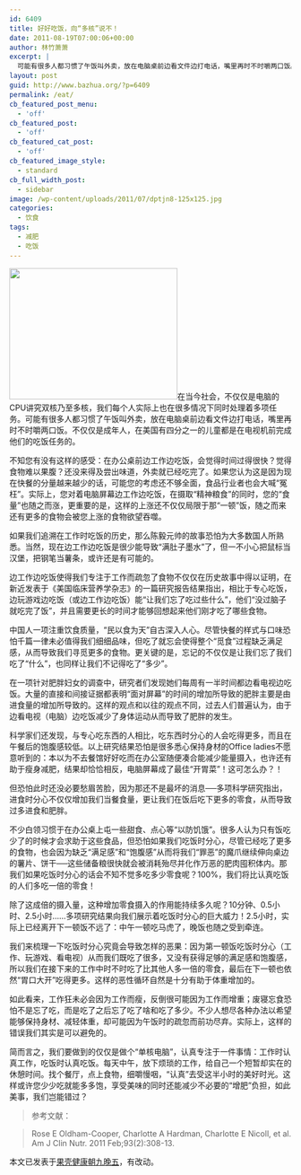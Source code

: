 ```yaml
---
id: 6409
title: 好好吃饭，向“多核”说不！
date: 2011-08-19T07:00:06+00:00
author: 林竹萧萧
excerpt: |
  可能有很多人都习惯了午饭叫外卖，放在电脑桌前边看文件边打电话，嘴里再时不时嚼两口饭。不知您有没有这样的感受：在办公桌前边工作边吃饭，会觉得时间过得很快？觉得食物难以果腹？还没来得及尝出味道，外卖就已经吃完了……
layout: post
guid: http://www.bazhua.org/?p=6409
permalink: /eat/
cb_featured_post_menu:
  - 'off'
cb_featured_post:
  - 'off'
cb_featured_cat_post:
  - 'off'
cb_featured_image_style:
  - standard
cb_full_width_post:
  - sidebar
image: /wp-content/uploads/2011/07/dptjn8-125x125.jpg
categories:
  - 饮食
tags:
  - 减肥
  - 吃饭
---
```

[<img class="alignleft size-medium wp-image-6412" title="dptjn8" src="/wp-content/uploads/2011/07/dptjn8-300x234.jpg" alt="" width="300" height="234" srcset="/wp-content/uploads/2011/07/dptjn8-300x234.jpg 300w, /wp-content/uploads/2011/07/dptjn8-150x117.jpg 150w, /wp-content/uploads/2011/07/dptjn8.jpg 519w" sizes="(max-width: 300px) 100vw, 300px" />](/wp-content/uploads/2011/07/dptjn8.jpg)在当今社会，不仅仅是电脑的CPU讲究双核乃至多核，我们每个人实际上也在很多情况下同时处理着多项任务。可能有很多人都习惯了午饭叫外卖，放在电脑桌前边看文件边打电话，嘴里再时不时嚼两口饭。不仅仅是成年人，在美国有四分之一的儿童都是在电视机前完成他们的吃饭任务的。

不知您有没有这样的感受：在办公桌前边工作边吃饭，会觉得时间过得很快？觉得食物难以果腹？还没来得及尝出味道，外卖就已经吃完了。如果您认为这是因为现在快餐的分量越来越少的话，可能您的考虑还不够全面，食品行业者也会大喊“冤枉”。实际上，您对着电脑屏幕边工作边吃饭，在摄取“精神粮食”的同时，您的“食量”也随之而涨，更重要的是，这样的上涨还不仅仅局限于那“一顿”饭，随之而来还有更多的食物会被您上涨的食物欲望吞噬。

如果我们追溯在工作时吃饭的历史，那么陈毅元帅的故事恐怕为大多数国人所熟悉。当然，现在边工作边吃饭是很少能导致“满肚子墨水”了，但一不小心把鼠标当汉堡，把钢笔当薯条，或许还是有可能的。

边工作边吃饭使得我们专注于工作而疏忽了食物不仅仅在历史故事中得以证明，在新近发表于《美国临床营养学杂志》的一篇研究报告结果指出，相比于专心吃饭，边玩游戏边吃饭（或边工作边吃饭）能“让我们忘了吃过些什么”，他们“没过脑子就吃完了饭”，并且需要更长的时间才能够回想起来他们刚才吃了哪些食物。

中国人一项注重饮食质量，“民以食为天”自古深入人心。尽管快餐的样式与口味恐怕千篇一律未必值得我们细细品味，但吃了就忘会使得整个“觅食”过程缺乏满足感，从而导致我们寻觅更多的食物。更关键的是，忘记的不仅仅是让我们忘了我们吃了“什么”，也同样让我们不记得吃了“多少”。

在一项针对肥胖妇女的调查中，研究者们发现她们每周有一半时间都边看电视边吃饭。大量的直接和间接证据都表明“面对屏幕”的时间的增加所导致的肥胖主要是由进食量的增加所导致的。这样的观点和以往的观点不同，过去人们普遍认为，由于边看电视（电脑）边吃饭减少了身体运动从而导致了肥胖的发生。

科学家们还发现，与专心吃东西的人相比，吃东西时分心的人会吃得更多，而且在午餐后的饱腹感较低。以上研究结果恐怕是很多悉心保持身材的Office ladies不愿意听到的：本以为不去餐馆好好吃而在办公室随便凑合能减少能量摄入，也许还有助于瘦身减肥，结果却恰恰相反，电脑屏幕成了最佳“开胃菜”！这可怎么办？！

但恐怕此时还没必要愁眉苦脸，因为那还不是最坏的消息──多项科学研究指出，进食时分心不仅仅增加我们当餐食量，更让我们在饭后吃下更多的零食，从而导致过多进食和肥胖。

不少白领习惯于在办公桌上屯一些甜食、点心等“以防饥饿”。很多人认为只有饭吃少了的时候才会求助于这些食品，但恐怕如果我们吃饭时分心，尽管已经吃了更多的食物，也会因为缺乏“满足感”和“饱腹感”从而将我们“罪恶”的魔爪继续伸向桌边的薯片、饼干──这些储备粮很快就会被消耗殆尽并化作万恶的肥肉囤积体内。那我们如果吃饭时分心的话会不知不觉多吃多少零食呢？100%，我们将比认真吃饭的人们多吃一倍的零食！

除了这成倍的摄入量，这种增加零食摄入的作用能持续多久呢？10分钟、0.5小时、2.5小时……多项研究结果向我们展示着吃饭时分心的巨大威力！2.5小时，实际上已经离开下一顿饭不远了：中午一顿吃马虎了，晚饭也随之受到牵连。

我们来梳理一下吃饭时分心究竟会导致怎样的恶果：因为第一顿饭吃饭时分心（工作、玩游戏、看电视）从而我们既吃了很多，又没有获得足够的满足感和饱腹感，所以我们在接下来的工作中时不时吃了比其他人多一倍的零食，最后在下一顿也依然“胃口大开”吃得更多。这样的恶性循环自然是十分有助于体重增加的。

如此看来，工作狂未必会因为工作而瘦，反倒很可能因为工作而增重；废寝忘食恐怕不是忘了吃，而是吃了之后忘了吃了啥和吃了多少。不少人想尽各种办法以希望能够保持身材、减轻体重，却可能因为午饭时的疏忽而前功尽弃。实际上，这样的错误我们其实是可以避免的。

简而言之，我们要做到的仅仅是做个“单核电脑”，认真专注于一件事情：工作时认真工作，吃饭时认真吃饭。每天中午，放下烦琐的工作，给自己一个短暂却实在的休憩时间。找个餐厅，点上食物，细嚼慢咽，“认真”去受这半小时的美好时光。这样或许您少少吃就能多多饱，享受美味的同时还能减少不必要的“增肥”负担，如此美事，我们岂能错过？

> 参考文献：
  
> Rose E Oldham-Cooper, Charlotte A Hardman, Charlotte E Nicoll, et al. Am J Clin Nutr. 2011 Feb;93(2):308-13.

<pre>本文已发表于<a href="http://brainblogger.com/2011/07/26/bad-memories-dont-have-to-last-forever/" target="_blank">果壳健康朝九晚五</a>，有改动。</pre>
